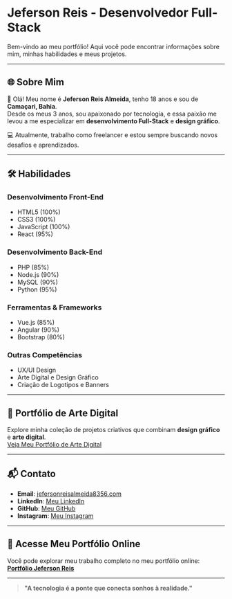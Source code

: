 # Jeferson Reis - Desenvolvedor Full-Stack

Bem-vindo ao meu portfólio! Aqui você pode encontrar informações sobre mim, minhas habilidades e meus projetos.

---

## 🌐 **Sobre Mim**

👋 Olá! Meu nome é **Jeferson Reis Almeida**, tenho 18 anos e sou de **Camaçari, Bahia**.  
Desde os meus 3 anos, sou apaixonado por tecnologia, e essa paixão me levou a me especializar em **desenvolvimento Full-Stack** e **design gráfico**. 

💻 Atualmente, trabalho como freelancer e estou sempre buscando novos desafios e aprendizados.

---

## 🛠️ **Habilidades**

### **Desenvolvimento Front-End**
- HTML5 (100%)
- CSS3 (100%)
- JavaScript (100%)
- React (95%)

### **Desenvolvimento Back-End**
- PHP (85%)
- Node.js (90%)
- MySQL (90%)
- Python (95%)

### **Ferramentas & Frameworks**
- Vue.js (85%)
- Angular (90%)
- Bootstrap (80%)

### **Outras Competências**
- UX/UI Design
- Arte Digital e Design Gráfico
- Criação de Logotipos e Banners

---

## 🎨 **Portfólio de Arte Digital**

Explore minha coleção de projetos criativos que combinam **design gráfico** e **arte digital**.  
[Veja Meu Portfólio de Arte Digital](https://jefersonreis-github-io.vercel.app/Artistadigital.html)

---

## 📬 **Contato**

- **Email**: [jefersonreisalmeida8356.com](mailto:jefersonreisalmeida8356.com)  
- **LinkedIn**: [Meu LinkedIn](https://www.linkedin.com/in/jeferson-reis-877a942b7/)  
- **GitHub**: [Meu GitHub](https://github.com/Jeffinp)  
- **Instagram**: [Meu Instagram](https://www.instagram.com/jeffinx___/)  

---

## 🌟 **Acesse Meu Portfólio Online**

Você pode explorar meu trabalho completo no meu portfólio online:  
[**Portfólio Jeferson Reis**](https://jefersonreis-github-io.vercel.app/)

---

> **"A tecnologia é a ponte que conecta sonhos à realidade."**
